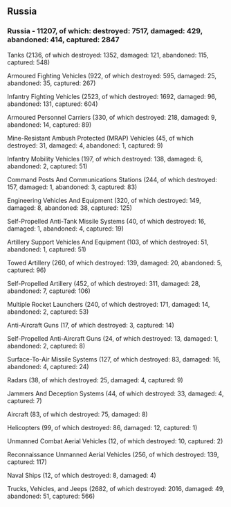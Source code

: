 
 
 ## Russia
 
 ### Russia - 11207, of which: destroyed: 7517, damaged: 429, abandoned: 414, captured: 2847

 

 

 Tanks (2136, of which destroyed: 1352, damaged: 121, abandoned: 115, captured: 548)

 Armoured Fighting Vehicles (922, of which destroyed: 595, damaged: 25, abandoned: 35, captured: 267)

 Infantry Fighting Vehicles (2523, of which destroyed: 1692, damaged: 96, abandoned: 131, captured: 604)

 Armoured Personnel Carriers (330, of which destroyed: 218, damaged: 9, abandoned: 14, captured: 89)

 Mine-Resistant Ambush Protected (MRAP) Vehicles (45, of which destroyed: 31, damaged: 4, abandoned: 1, captured: 9)

 Infantry Mobility Vehicles (197, of which destroyed: 138, damaged: 6, abandoned: 2, captured: 51)

 Command Posts And Communications Stations (244, of which destroyed: 157, damaged: 1, abandoned: 3, captured: 83)

 Engineering Vehicles And Equipment (320, of which destroyed: 149, damaged: 8, abandoned: 38, captured: 125)

 Self-Propelled Anti-Tank Missile Systems (40, of which destroyed: 16, damaged: 1, abandoned: 4, captured: 19)

 Artillery Support Vehicles And Equipment (103, of which destroyed: 51, abandoned: 1, captured: 51)

 Towed Artillery (260, of which destroyed: 139, damaged: 20, abandoned: 5, captured: 96)

 Self-Propelled Artillery (452, of which destroyed: 311, damaged: 28, abandoned: 7, captured: 106)

 Multiple Rocket Launchers (240, of which destroyed: 171, damaged: 14, abandoned: 2, captured: 53)

 Anti-Aircraft Guns (17, of which destroyed: 3, captured: 14)

 Self-Propelled Anti-Aircraft Guns (24, of which destroyed: 13, damaged: 1, abandoned: 2, captured: 8)

 Surface-To-Air Missile Systems (127, of which destroyed: 83, damaged: 16, abandoned: 4, captured: 24)

 Radars (38, of which destroyed: 25, damaged: 4, captured: 9)

 Jammers And Deception Systems (44, of which destroyed: 33, damaged: 4, captured: 7)

 Aircraft (83, of which destroyed: 75, damaged: 8)

 Helicopters (99, of which destroyed: 86, damaged: 12, captured: 1)

 Unmanned Combat Aerial Vehicles (12, of which destroyed: 10, captured: 2)

 Reconnaissance Unmanned Aerial Vehicles (256, of which destroyed: 139, captured: 117)

 Naval Ships (12, of which destroyed: 8, damaged: 4)

 Trucks, Vehicles, and Jeeps (2682, of which destroyed: 2016, damaged: 49, abandoned: 51, captured: 566)

